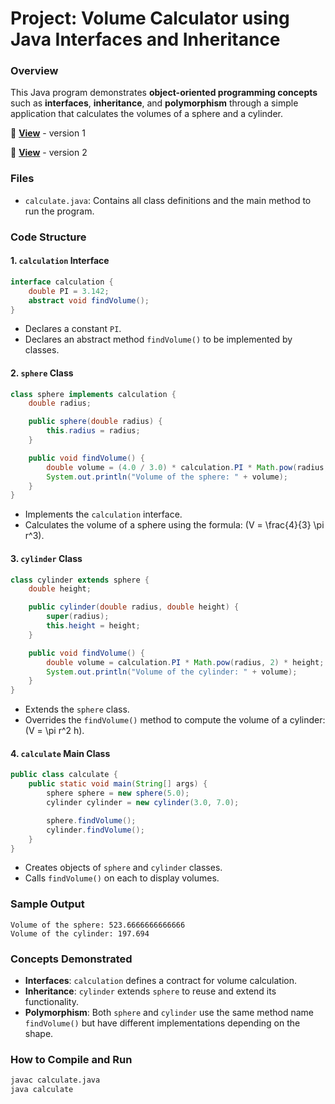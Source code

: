 # Project: Volume Calculator using Java Interfaces and Inheritance

### Overview

This Java program demonstrates **object-oriented programming concepts** such as **interfaces**, **inheritance**, and **polymorphism** through a simple application that calculates the volumes of a sphere and a cylinder.

🔗 **[View](https://github.com/TheCreateGM/OOP-java-stuff/blob/main/Calculation/calculate.java)** - version 1

🔗 **[View](https://github.com/TheCreateGM/OOP-java-stuff/blob/main/SphereCylinder/program.java)** - version 2

### Files

- `calculate.java`: Contains all class definitions and the main method to run the program.

### Code Structure

#### 1. `calculation` Interface

```java
interface calculation {
    double PI = 3.142;
    abstract void findVolume();
}
```

- Declares a constant `PI`.
- Declares an abstract method `findVolume()` to be implemented by classes.

#### 2. `sphere` Class

```java
class sphere implements calculation {
    double radius;

    public sphere(double radius) {
        this.radius = radius;
    }

    public void findVolume() {
        double volume = (4.0 / 3.0) * calculation.PI * Math.pow(radius, 3);
        System.out.println("Volume of the sphere: " + volume);
    }
}
```

- Implements the `calculation` interface.
- Calculates the volume of a sphere using the formula: \(V = \frac{4}{3} \pi r^3\).

#### 3. `cylinder` Class

```java
class cylinder extends sphere {
    double height;

    public cylinder(double radius, double height) {
        super(radius);
        this.height = height;
    }

    public void findVolume() {
        double volume = calculation.PI * Math.pow(radius, 2) * height;
        System.out.println("Volume of the cylinder: " + volume);
    }
}
```

- Extends the `sphere` class.
- Overrides the `findVolume()` method to compute the volume of a cylinder: \(V = \pi r^2 h\).

#### 4. `calculate` Main Class

```java
public class calculate {
    public static void main(String[] args) {
        sphere sphere = new sphere(5.0);
        cylinder cylinder = new cylinder(3.0, 7.0);

        sphere.findVolume();
        cylinder.findVolume();
    }
}
```

- Creates objects of `sphere` and `cylinder` classes.
- Calls `findVolume()` on each to display volumes.

### Sample Output

```
Volume of the sphere: 523.6666666666666
Volume of the cylinder: 197.694
```

### Concepts Demonstrated

- **Interfaces**: `calculation` defines a contract for volume calculation.
- **Inheritance**: `cylinder` extends `sphere` to reuse and extend its functionality.
- **Polymorphism**: Both `sphere` and `cylinder` use the same method name `findVolume()` but have different implementations depending on the shape.

### How to Compile and Run

```bash
javac calculate.java
java calculate
```

